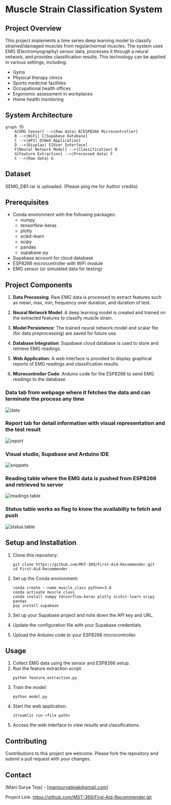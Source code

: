 # Muscle Strain Classification System

## Project Overview

This project implements a time series deep learning model to classify strained/damaged muscles from regular/normal muscles. The system uses EMG (Electromyography) sensor data, processes it through a neural network, and provides classification results. This technology can be applied in various settings, including:

- Gyms
- Physical therapy clinics
- Sports medicine facilities
- Occupational health offices
- Ergonomic assessment in workplaces
- Home health monitoring

## System Architecture

```mermaid
graph TD
    A[EMG Sensor] -->|Raw data| B[ESP8266 Microcontroller]
    B -->|WiFi| C[Supabase Database]
    C -->|API| D[Web Application]
    D -->|Display| E[User Interface]
    F[Neural Network Model] -->|Classification| D
    G[Feature Extraction] -->|Processed data| F
    C -->|Raw data| G
```

## Dataset
SEMG_DB1.rar is uploaded. 
(Please ping me for Author credits)

## Prerequisites

- Conda environment with the following packages:
  - numpy
  - tensorflow-keras
  - plotly
  - scikit-learn
  - scipy
  - pandas
  - supabase-py
- Supabase account for cloud database
- ESP8266 microcontroller with WiFi module
- EMG sensor (or simulated data for testing)

## Project Components

1. **Data Processing**: Raw EMG data is processed to extract features such as mean, max, min, frequency over duration, and duration of test.

2. **Neural Network Model**: A deep learning model is created and trained on the extracted features to classify muscle strain.

3. **Model Persistence**: The trained neural network model and scalar file (for data preprocessing) are saved for future use.

4. **Database Integration**: Supabase cloud database is used to store and retrieve EMG readings.

5. **Web Application**: A web interface is provided to display graphical reports of EMG readings and classification results.

6. **Microcontroller Code**: Arduino code for the ESP8266 to send EMG readings to the database.

### Data tab from webpage where it fetches the data and can terminate the process any time
![data](https://github.com/user-attachments/assets/e66d9660-43e0-4708-a8b7-1e208d671e4a)

### Report tab for detail information with visual representation and the test result
![report](https://github.com/user-attachments/assets/f2d14f7d-4745-4b2b-94b6-2248bd516704)

### Visual studio, Supabase and Arduino IDE
![snippets](https://github.com/user-attachments/assets/b2dfd97d-2363-4d29-b27a-b6572d2bff0b)

### Reading table where the EMG data is pushed from ESP8266 and retrieved to server
![readings table](https://github.com/user-attachments/assets/bdf7004c-2675-4459-bc92-aa43757f245f)

### Status table works as flag to know the availabilty to fetch and push
![status table](https://github.com/user-attachments/assets/19b01f8b-6551-472b-addf-d86c031e8119)


## Setup and Installation

1. Clone this repository:
   ```
   git clone https://github.com/MST-369/First-Aid-Recommender.git
   cd First-Aid-Recommender
   ```

2. Set up the Conda environment:
   ```
   conda create --name muscle_class python=3.8
   conda activate muscle_class
   conda install numpy tensorflow-keras plotly scikit-learn scipy pandas
   pip install supabase
   ```

3. Set up your Supabase project and note down the API key and URL.

4. Update the configuration file with your Supabase credentials.

5. Upload the Arduino code to your ESP8266 microcontroller.

## Usage

1. Collect EMG data using the sensor and ESP8266 setup.
2. Run the feature extraction script:
   ```
   python feature_extraction.py
   ```
3. Train the model:
   ```
   python model.py
   ```
4. Start the web application:
   ```
   streamlit run <file path>
   ```
5. Access the web interface to view results and classifications.

## Contributing

Contributions to this project are welcome. Please fork the repository and submit a pull request with your changes.

## Contact

[Mani Surya Teja] - [manisuryatejak@gmail.com]

Project Link: https://github.com/MST-369/First-Aid-Recommender.git
